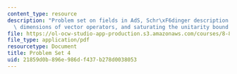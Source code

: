 ```yaml
---
content_type: resource
description: "Problem set on fields in AdS, Schr\xF6dinger description of AdS instabilities,\
  \ dimensions of vector operators, and saturating the unitarity bound."
file: https://ol-ocw-studio-app-production.s3.amazonaws.com/courses/8-821-string-theory-fall-2008/21859d0b896e986df437b278d0038053_pset04.pdf
file_type: application/pdf
resourcetype: Document
title: Problem Set 4
uid: 21859d0b-896e-986d-f437-b278d0038053
---
```


